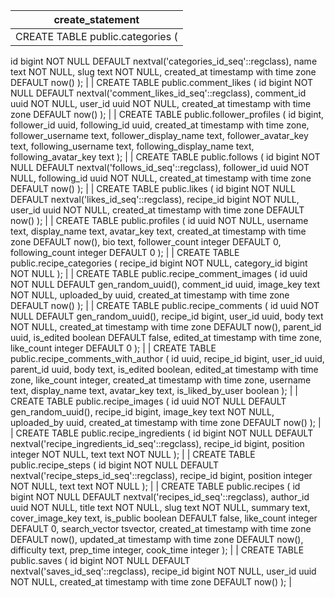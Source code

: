 | create_statement                                                                                                                                                                                                                                                                                                                                                                                                                                                                      |
| ------------------------------------------------------------------------------------------------------------------------------------------------------------------------------------------------------------------------------------------------------------------------------------------------------------------------------------------------------------------------------------------------------------------------------------------------------------------------------------- |
| CREATE TABLE public.categories (
  id bigint NOT NULL DEFAULT nextval('categories_id_seq'::regclass),
  name text NOT NULL,
  slug text NOT NULL,
  created_at timestamp with time zone DEFAULT now()
);                                                                                                                                                                                                                                                                              |
| CREATE TABLE public.comment_likes (
  id bigint NOT NULL DEFAULT nextval('comment_likes_id_seq'::regclass),
  comment_id uuid NOT NULL,
  user_id uuid NOT NULL,
  created_at timestamp with time zone DEFAULT now()
);                                                                                                                                                                                                                                                               |
| CREATE TABLE public.follower_profiles (
  id bigint,
  follower_id uuid,
  following_id uuid,
  created_at timestamp with time zone,
  follower_username text,
  follower_display_name text,
  follower_avatar_key text,
  following_username text,
  following_display_name text,
  following_avatar_key text
);                                                                                                                                                                     |
| CREATE TABLE public.follows (
  id bigint NOT NULL DEFAULT nextval('follows_id_seq'::regclass),
  follower_id uuid NOT NULL,
  following_id uuid NOT NULL,
  created_at timestamp with time zone DEFAULT now()
);                                                                                                                                                                                                                                                                     |
| CREATE TABLE public.likes (
  id bigint NOT NULL DEFAULT nextval('likes_id_seq'::regclass),
  recipe_id bigint NOT NULL,
  user_id uuid NOT NULL,
  created_at timestamp with time zone DEFAULT now()
);                                                                                                                                                                                                                                                                              |
| CREATE TABLE public.profiles (
  id uuid NOT NULL,
  username text,
  display_name text,
  avatar_key text,
  created_at timestamp with time zone DEFAULT now(),
  bio text,
  follower_count integer DEFAULT 0,
  following_count integer DEFAULT 0
);                                                                                                                                                                                                                               |
| CREATE TABLE public.recipe_categories (
  recipe_id bigint NOT NULL,
  category_id bigint NOT NULL
);                                                                                                                                                                                                                                                                                                                                                                                 |
| CREATE TABLE public.recipe_comment_images (
  id uuid NOT NULL DEFAULT gen_random_uuid(),
  comment_id uuid,
  image_key text NOT NULL,
  uploaded_by uuid,
  created_at timestamp with time zone DEFAULT now()
);                                                                                                                                                                                                                                                                    |
| CREATE TABLE public.recipe_comments (
  id uuid NOT NULL DEFAULT gen_random_uuid(),
  recipe_id bigint,
  user_id uuid,
  body text NOT NULL,
  created_at timestamp with time zone DEFAULT now(),
  parent_id uuid,
  is_edited boolean DEFAULT false,
  edited_at timestamp with time zone,
  like_count integer DEFAULT 0
);                                                                                                                                                       |
| CREATE TABLE public.recipe_comments_with_author (
  id uuid,
  recipe_id bigint,
  user_id uuid,
  parent_id uuid,
  body text,
  is_edited boolean,
  edited_at timestamp with time zone,
  like_count integer,
  created_at timestamp with time zone,
  username text,
  display_name text,
  avatar_key text,
  is_liked_by_user boolean
);                                                                                                                                        |
| CREATE TABLE public.recipe_images (
  id uuid NOT NULL DEFAULT gen_random_uuid(),
  recipe_id bigint,
  image_key text NOT NULL,
  uploaded_by uuid,
  created_at timestamp with time zone DEFAULT now()
);                                                                                                                                                                                                                                                                           |
| CREATE TABLE public.recipe_ingredients (
  id bigint NOT NULL DEFAULT nextval('recipe_ingredients_id_seq'::regclass),
  recipe_id bigint,
  position integer NOT NULL,
  text text NOT NULL
);                                                                                                                                                                                                                                                                                        |
| CREATE TABLE public.recipe_steps (
  id bigint NOT NULL DEFAULT nextval('recipe_steps_id_seq'::regclass),
  recipe_id bigint,
  position integer NOT NULL,
  text text NOT NULL
);                                                                                                                                                                                                                                                                                                    |
| CREATE TABLE public.recipes (
  id bigint NOT NULL DEFAULT nextval('recipes_id_seq'::regclass),
  author_id uuid NOT NULL,
  title text NOT NULL,
  slug text NOT NULL,
  summary text,
  cover_image_key text,
  is_public boolean DEFAULT false,
  like_count integer DEFAULT 0,
  search_vector tsvector,
  created_at timestamp with time zone DEFAULT now(),
  updated_at timestamp with time zone DEFAULT now(),
  difficulty text,
  prep_time integer,
  cook_time integer
); |
| CREATE TABLE public.saves (
  id bigint NOT NULL DEFAULT nextval('saves_id_seq'::regclass),
  recipe_id bigint NOT NULL,
  user_id uuid NOT NULL,
  created_at timestamp with time zone DEFAULT now()
);                                                                                                                                                                                                                                                                              |